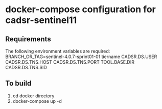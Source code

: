 docker-compose configuration for cadsr-sentinel11
=====

## Requirements ##
The following environment variables are required:
BRANCH_OR_TAG=sentinel-4.0.7-sprint01-01
tiername
CADSR.DS.USER
CADSR.DS.TNS.HOST
CADSR.DS.TNS.PORT
TOOL.BASE.DIR
CADSR.DS.TNS.SID

## To build ##
1. cd docker directory
2. docker-compose up -d
